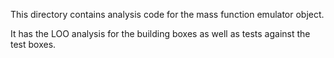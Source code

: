 This directory contains analysis code for the mass function emulator object.

It has the LOO analysis for the building boxes as well as tests against the test boxes.
